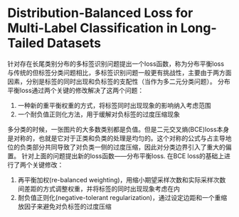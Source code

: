 # Distribution-Balanced Loss for Multi-Label Classification in Long-Tailed Datasets
针对存在长尾类别分布的多标签识别问题提出一个loss函数，称为分布平衡loss
与传统的但标签分类问题相比，多标签识别问题一般更有挑战性，主要由于两方面因素，分别是标签的同时出现和负标签的支配性（当作为多二元分类问题）。
分布平衡loss通过两个关键的修改解决了这两个问题：
1. 一种新的重平衡权重的方式，将标签同时出现现象的影响纳入考虑范围
2. 一个耐负值正则化方法，用于缓解对负标签的过度压缩现象

多分类的时候，一张图片的大多数类别都是负值。但是二元交叉熵(BCE)loss本身是对称的，也就是它对于正类和负类的处理是均匀的。这个对称的公式与占主导地位的负类部分共同导致了对负类一侧的过度压缩，因此对分类边界引入了重大的偏置。
针对上面的问题提出新的loss函数——分布平衡loss. 在BCE loss的基础上进行了两个关键修改：
1. 再平衡加权(re-balanced weighting)，用缩小期望采样次数和实际采样次数间差距的方式调整权重，并将标签的同时出现现象考虑在内
2. 耐负值正则化(negative-tolerant regularization)，通过设定边距和一个重缩放因子来避免对负标签的过度压缩